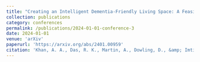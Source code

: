```yaml
---
title: "Creating an Intelligent Dementia-Friendly Living Space: A Feasibility Study Integrating Assistive Robotics, Wearable Sensors, and Spatial Technology"
collection: publications
category: conferences
permalink: /publications/2024-01-01-conference-3
date: 2024-01-01
venue: 'arXiv'
paperurl: 'https://arxiv.org/abs/2401.00959'
citation: 'Khan, A. A., Das, R. K., Martin, A., Dowling, D., &amp; Imtiaz, R. (2024). Creating an Intelligent Dementia-Friendly Living Space: A Feasibility Study Integrating Assistive Robotics, Wearable Sensors, and Spatial Technology. arXiv preprint arXiv:2401.00959.'
---
```


<!-- <a href='https://arxiv.org/abs/2401.00959'>Download paper here</a> -->

<!-- Recommended citation: Khan, A. A., Das, R. K., Martin, A., Dowling, D., & Imtiaz, R. (2024). Creating an Intelligent Dementia-Friendly Living Space: A Feasibility Study Integrating Assistive Robotics, Wearable Sensors, and Spatial Technology. arXiv preprint arXiv:2401.00959. -->
